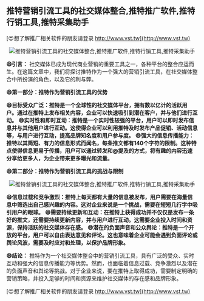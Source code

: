 ## **推特营销引流工具的社交媒体整合,推特推广软件,推特行销工具,推特采集助手**

[😍想了解推广相关软件的朋友请登录 http://www.vst.tw](http://www.vst.tw)

 <center><img src="https://vst.tw/MP4/tuiguang/png/0.png" alt="推特营销引流工具的社交媒体整合,推特推广软件,推特行销工具,推特采集助手"></center>

**😄引言：**
社交媒体已成为现代商业营销的重要工具之一，各种平台的整合应运而生。在这篇文章中，我们将探讨推特作为一个强大的营销引流工具，在社交媒体整合中所扮演的角色，以及它的利与弊。

**😄第一部分：推特作为营销引流工具的优势**

**😄目标受众广泛：推特是一个全球性的社交媒体平台，拥有数以亿计的活跃用户。通过在推特上发布相关内容，企业可以快速吸引到潜在客户，并与他们进行互动。**
**😄实时性和即时互动：推特是一个实时性较强的平台，用户可以即时发布信息并与其他用户进行互动。这使得企业可以利用推特及时发布产品促销、活动信息等，与用户进行互动，提高品牌知名度和用户参与度。**
**😄强大的信息传播能力：推特以其简短、有力的信息形式而闻名，每条推文都有140个字符的限制。这种特点使得信息更易于传播，用户可以通过转发和@提及的方式，将有趣的内容迅速分享给更多人，为企业带来更多曝光和流量。**

**😄第二部分：推特作为营销引流工具的挑战与限制**

 <center><img src="https://vst.tw/MP4/tuiguang/png/1.png" alt="推特营销引流工具的社交媒体整合,推特推广软件,推特行销工具,推特采集助手"></center>

**😄信息过载和竞争激烈：推特上每天都有大量的信息被发布，用户需要在海量信息中筛选出自己感兴趣的内容。这对企业来说是一个挑战，需要在短短几行字中吸引用户的眼球。**
**😄需要持续更新和互动：在推特上获得成功并不仅仅是发布一条好的推文，还需要持续更新内容，并与用户进行互动。这需要企业投入时间和资源，保持活跃的社交媒体存在感。**
**😄潜在的负面声音和公众舆论：推特是一个开放的平台，用户可以自由表达意见和评论。这也意味着企业可能会遇到负面评论或舆论风波，需要及时应对和处理，以保护品牌形象。**

**😄结论：**
推特作为一个社交媒体整合中的营销引流工具，具有广泛的受众、实时互动和强大的信息传播能力等优势。然而，也面临着信息过载、竞争激烈以及潜在的负面声音和舆论等挑战。对于企业来说，要在推特上取得成功，需要制定明确的营销策略，并投入足够的时间和资源来维护社交媒体的存在感和品牌形象。

[😍想了解推广相关软件的朋友请登录 http://www.vst.tw](http://www.vst.tw)



